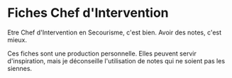 # Fiches Chef d'Intervention
Etre Chef d'Intervention en Secourisme, c'est bien. Avoir des notes, c'est mieux.

Ces fiches sont une production personnelle. Elles peuvent servir d'inspiration, mais je déconseille l'utilisation de notes qui ne soient pas les siennes.

